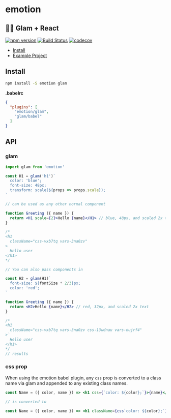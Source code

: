 # emotion

## 👩‍🎤 Glam + React

[![npm version](https://badge.fury.io/js/emotion.svg)](https://badge.fury.io/js/emotion)
[![Build Status](https://travis-ci.org/tkh44/emotion.svg?branch=master)](https://travis-ci.org/tkh44/emotion)
[![codecov](https://codecov.io/gh/tkh44/emotion/branch/master/graph/badge.svg)](https://codecov.io/gh/tkh44/emotion)


-   [Install](#install)
-   [Example Project](https://github.com/tkh44/emotion/tree/master/examples/glam)

## Install

```bash
npm install -S emotion glam
```


**.babelrc**
```json
{
  "plugins": [
    "emotion/glam",
    "glam/babel"
  ]
}
```

## API

### glam

```jsx
import glam from 'emotion'

const H1 = glam('h1')`
  color: 'blue';
  font-size: 48px;
  transform: scale(${props => props.scale});
`

// can be used as any other normal component

function Greeting ({ name }) {
  return <H1 scale={2}>Hello {name}</H1> // blue, 48px, and scaled 2x text
}

/*
<h1
  className="css-vxb7tq vars-3na0zv"
>
  Hello user
</h1>
*/

// You can also pass components in

const H2 = glam(H1)`
  font-size: ${fontSize * 2/3}px;
  color: 'red';
`

function Greeting ({ name }) {
  return <H2>Hello {name}</H2> // red, 32px, and scaled 2x text
}

/*
<h1
  className="css-vxb7tq vars-3na0zv css-13wdnau vars-nujrf4"
>`
  Hello user
</h1>
*/
// results
```


### css prop

When using the emotion babel plugin, any `css` prop is converted to a class name via glam and appended to any existing class names.


```jsx harmony
const Name = ({ color, name }) => <h1 css={`color: ${color};`}>{name}</h1>

// is converted to

const Name = ({ color, name }) => <h1 className={css`color: ${color};`}>{name}</h1>
```
